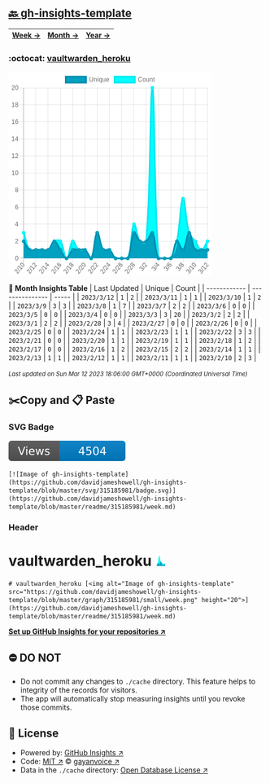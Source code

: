 ## [🔙 gh-insights-template](https://github.com/davidjameshowell/gh-insights-template)
| [**Week →**](https://github.com/davidjameshowell/gh-insights-template/blob/master/readme/315185981/week.md) | [**Month →**](https://github.com/davidjameshowell/gh-insights-template/blob/master/readme/315185981/month.md) | [**Year →**](https://github.com/davidjameshowell/gh-insights-template/blob/master/readme/315185981/year.md) |
 | ------------ | --------------- | ----- |

### :octocat: [vaultwarden_heroku](https://github.com/davidjameshowell/vaultwarden_heroku)
![Image of gh-insights-template](https://github.com/davidjameshowell/gh-insights-template/blob/master/graph/315185981/large/month.png)

**:calendar: Month Insights Table**
| Last Updated | Unique | Count |
 | ------------ | --------------- | ----- |
 | `2023/3/12` |  `1` | `2` |
 | `2023/3/11` |  `1` | `1` |
 | `2023/3/10` |  `1` | `2` |
 | `2023/3/9` |  `3` | `3` |
 | `2023/3/8` |  `1` | `7` |
 | `2023/3/7` |  `2` | `2` |
 | `2023/3/6` |  `0` | `0` |
 | `2023/3/5` |  `0` | `0` |
 | `2023/3/4` |  `0` | `0` |
 | `2023/3/3` |  `3` | `20` |
 | `2023/3/2` |  `2` | `2` |
 | `2023/3/1` |  `2` | `2` |
 | `2023/2/28` |  `3` | `4` |
 | `2023/2/27` |  `0` | `0` |
 | `2023/2/26` |  `0` | `0` |
 | `2023/2/25` |  `0` | `0` |
 | `2023/2/24` |  `1` | `1` |
 | `2023/2/23` |  `1` | `1` |
 | `2023/2/22` |  `3` | `3` |
 | `2023/2/21` |  `0` | `0` |
 | `2023/2/20` |  `1` | `1` |
 | `2023/2/19` |  `1` | `1` |
 | `2023/2/18` |  `1` | `2` |
 | `2023/2/17` |  `0` | `0` |
 | `2023/2/16` |  `1` | `2` |
 | `2023/2/15` |  `2` | `2` |
 | `2023/2/14` |  `1` | `1` |
 | `2023/2/13` |  `1` | `1` |
 | `2023/2/12` |  `1` | `1` |
 | `2023/2/11` |  `1` | `1` |
 | `2023/2/10` |  `2` | `3` |

<small><i>Last updated on Sun Mar 12 2023 18:06:00 GMT+0000 (Coordinated Universal Time)</i></small>

## ✂️Copy and 📋 Paste
### SVG Badge
[![Image of gh-insights-template](https://github.com/davidjameshowell/gh-insights-template/blob/master/svg/315185981/badge.svg)](https://github.com/davidjameshowell/gh-insights-template/blob/master/readme/315185981/week.md)
```readme
[![Image of gh-insights-template](https://github.com/davidjameshowell/gh-insights-template/blob/master/svg/315185981/badge.svg)](https://github.com/davidjameshowell/gh-insights-template/blob/master/readme/315185981/week.md)
```
### Header
# vaultwarden_heroku [<img alt="Image of gh-insights-template" src="https://github.com/davidjameshowell/gh-insights-template/blob/master/graph/315185981/small/week.png" height="20">](https://github.com/davidjameshowell/gh-insights-template/blob/master/readme/315185981/week.md)
```readme
# vaultwarden_heroku [<img alt="Image of gh-insights-template" src="https://github.com/davidjameshowell/gh-insights-template/blob/master/graph/315185981/small/week.png" height="20">](https://github.com/davidjameshowell/gh-insights-template/blob/master/readme/315185981/week.md)
```
[**Set up GitHub Insights for your repositories ↗️**](https://github.com/gayanvoice/github-insights)
## ⛔ DO NOT
- Do not commit any changes to `./cache` directory. This feature helps to integrity of the records for visitors.
- The app will automatically stop measuring insights until you revoke those commits.
## 📄 License
- Powered by: [GitHub Insights ↗️](https://github.com/gayanvoice/github-insights)
- Code: [MIT ↗️](./LICENSE) © [gayanvoice ↗️](https://github.com/gayanvoice)
- Data in the `./cache` directory: [Open Database License ↗️](https://opendatacommons.org/licenses/odbl/1-0/)